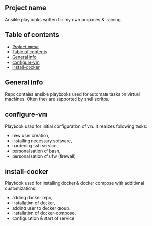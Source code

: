 ## Project name

Ansible playbooks written for my own purposes & training.

## Table of contents
- [Project name](#project-name)
- [Table of contents](#table-of-contents)
- [General info](#general-info)
- [configure-vm](#configure-vm)
- [install-docker](#install-docker)

## General info

Repo contains ansible playbooks used for automate tasks on virtual machines. Often they are supported by shell scritps.

## configure-vm

Playbook used for initial configuration of vm. It realizes following tasks:
- new user creation,
- installing necessary software,
- hardening ssh service,
- personalisation of bash,
- personalisation of ufw (firewall)

## install-docker

Playbook used for installing docker & docker compose with additional customizations:
- adding docker repo,
- installation of docker,
- adding user to docker group,
- installation of docker-compose,
- configuration & start of service